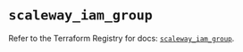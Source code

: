 # `scaleway_iam_group`

Refer to the Terraform Registry for docs: [`scaleway_iam_group`](https://registry.terraform.io/providers/scaleway/scaleway/2.59.0/docs/resources/iam_group).
